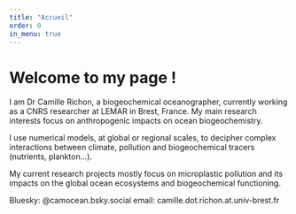 ```yaml
---
title: "Accueil"
order: 0
in_menu: true
---
```

# Welcome to my page !

I am Dr Camille Richon, a biogeochemical oceanographer, currently working as a CNRS researcher at LEMAR in Brest, France. 
My main research interests focus on anthropogenic impacts on ocean biogeochemistry. 

I use numerical models, at global or regional scales, to decipher complex interactions between climate, pollution and biogeochemical tracers (nutrients, plankton...). 

My current research projects mostly focus on microplastic pollution and its impacts on the global ocean ecosystems and biogeochemical functioning.

Bluesky: @camocean.bsky.social
email: camille.dot.richon.at.univ-brest.fr 